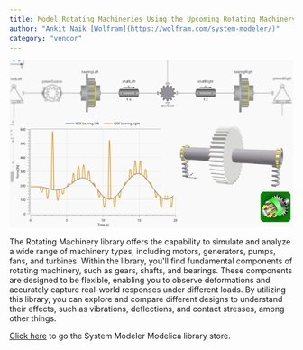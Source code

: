 ```yaml
---
title: Model Rotating Machineries Using the Upcoming Rotating Machinery Library (Free)
author: "Ankit Naik [Wolfram](https://wolfram.com/system-modeler/)"
category: "vendor"
---
```

![Alt text](SystemModeler_RotatingMachinery.png 'Rotating Machinery library')

The Rotating Machinery library offers the capability to simulate and analyze a wide range of machinery types, including motors, generators, pumps, fans, and turbines. Within the library, you'll find fundamental components of rotating machinery, such as gears, shafts, and bearings. These components are designed to be flexible, enabling you to observe deformations and accurately capture real-world responses under different loads. By utilizing this library, you can explore and compare different designs to understand their effects, such as vibrations, deflections, and contact stresses, among other things.

[Click here](https://www.wolfram.com/system-modeler/libraries) to go the System Modeler Modelica library store.
